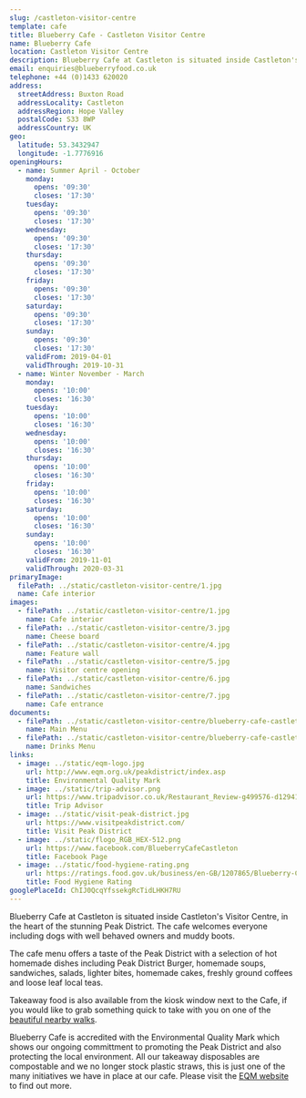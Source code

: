 ```yaml
---
slug: /castleton-visitor-centre
template: cafe
title: Blueberry Cafe - Castleton Visitor Centre
name: Blueberry Cafe
location: Castleton Visitor Centre
description: Blueberry Cafe at Castleton is situated inside Castleton's Visitor Centre, in the heart of the stunning Peak District. The cafe welcomes everyone including dogs with well behaved owners and muddy boots.
email: enquiries@blueberryfood.co.uk
telephone: +44 (0)1433 620020
address:
  streetAddress: Buxton Road
  addressLocality: Castleton
  addressRegion: Hope Valley
  postalCode: S33 8WP
  addressCountry: UK
geo:
  latitude: 53.3432947
  longitude: -1.7776916
openingHours:
  - name: Summer April - October
    monday:
      opens: '09:30'
      closes: '17:30'
    tuesday:
      opens: '09:30'
      closes: '17:30'
    wednesday:
      opens: '09:30'
      closes: '17:30'
    thursday:
      opens: '09:30'
      closes: '17:30'
    friday:
      opens: '09:30'
      closes: '17:30'
    saturday:
      opens: '09:30'
      closes: '17:30'
    sunday:
      opens: '09:30'
      closes: '17:30'
    validFrom: 2019-04-01
    validThrough: 2019-10-31
  - name: Winter November - March
    monday:
      opens: '10:00'
      closes: '16:30'
    tuesday:
      opens: '10:00'
      closes: '16:30'
    wednesday:
      opens: '10:00'
      closes: '16:30'
    thursday:
      opens: '10:00'
      closes: '16:30'
    friday:
      opens: '10:00'
      closes: '16:30'
    saturday:
      opens: '10:00'
      closes: '16:30'
    sunday:
      opens: '10:00'
      closes: '16:30'
    validFrom: 2019-11-01
    validThrough: 2020-03-31
primaryImage:
  filePath: ../static/castleton-visitor-centre/1.jpg
  name: Cafe interior
images:
  - filePath: ../static/castleton-visitor-centre/1.jpg
    name: Cafe interior
  - filePath: ../static/castleton-visitor-centre/3.jpg
    name: Cheese board
  - filePath: ../static/castleton-visitor-centre/4.jpg
    name: Feature wall
  - filePath: ../static/castleton-visitor-centre/5.jpg
    name: Visitor centre opening
  - filePath: ../static/castleton-visitor-centre/6.jpg
    name: Sandwiches
  - filePath: ../static/castleton-visitor-centre/7.jpg
    name: Cafe entrance
documents:
  - filePath: ../static/castleton-visitor-centre/blueberry-cafe-castleton-menu-feb-2019.pdf
    name: Main Menu
  - filePath: ../static/castleton-visitor-centre/blueberry-cafe-castleton-drinks-menu-march-2019.pdf
    name: Drinks Menu
links:
  - image: ../static/eqm-logo.jpg
    url: http://www.eqm.org.uk/peakdistrict/index.asp
    title: Environmental Quality Mark
  - image: ../static/trip-advisor.png
    url: https://www.tripadvisor.co.uk/Restaurant_Review-g499576-d12941738-Reviews-Blueberry_Cafe-Castleton_Hope_Valley_Peak_District_National_Park_England.html
    title: Trip Advisor
  - image: ../static/visit-peak-district.jpg
    url: https://www.visitpeakdistrict.com/
    title: Visit Peak District
  - image: ../static/flogo_RGB_HEX-512.png
    url: https://www.facebook.com/BlueberryCafeCastleton
    title: Facebook Page
  - image: ../static/food-hygiene-rating.png
    url: https://ratings.food.gov.uk/business/en-GB/1207865/Blueberry-Cafe-HOPE-VALLEY
    title: Food Hygiene Rating
googlePlaceId: ChIJ0QcqYfssekgRcTidLHKH7RU
---
```


Blueberry Cafe at Castleton is situated inside Castleton's Visitor Centre, in the heart of the stunning Peak District. The cafe welcomes everyone including dogs with well behaved owners and muddy boots.

The cafe menu offers a taste of the Peak District with a selection of hot homemade dishes including Peak District Burger, homemade soups, sandwiches, salads, lighter bites, homemade cakes, freshly ground coffees and loose leaf local teas.

Takeaway food is also available from the kiosk window next to the Cafe, if you would like to grab something quick to take with you on one of the [beautiful nearby walks](https://www.visitpeakdistrict.com/things-to-do/activities/walking-and-hiking/10-great-walks-in-the-peak-district-and-derbyshire).

Blueberry Cafe is accredited with the Environmental Quality Mark which shows our ongoing committment to promoting the Peak District and also protecting the local environment. All our takeaway disposables are compostable and we no longer stock plastic straws, this is just one of the many initiatives we have in place at our cafe. Please visit the [EQM website](http://www.eqm.org.uk/peakdistrict/about-eqm.asp) to find out more.
